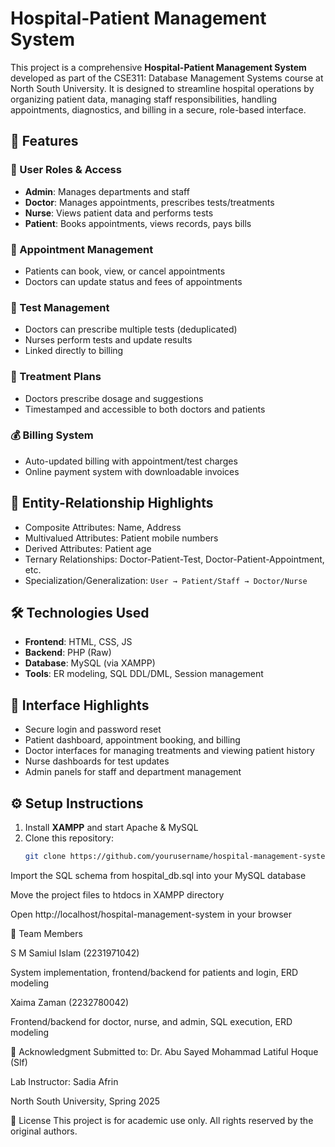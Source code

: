 # Hospital-Patient Management System

This project is a comprehensive **Hospital-Patient Management System** developed as part of the CSE311: Database Management Systems course at North South University. It is designed to streamline hospital operations by organizing patient data, managing staff responsibilities, handling appointments, diagnostics, and billing in a secure, role-based interface.

## 🚀 Features

### 🔐 User Roles & Access
- **Admin**: Manages departments and staff
- **Doctor**: Manages appointments, prescribes tests/treatments
- **Nurse**: Views patient data and performs tests
- **Patient**: Books appointments, views records, pays bills

### 📅 Appointment Management
- Patients can book, view, or cancel appointments
- Doctors can update status and fees of appointments

### 🧪 Test Management
- Doctors can prescribe multiple tests (deduplicated)
- Nurses perform tests and update results
- Linked directly to billing

### 💊 Treatment Plans
- Doctors prescribe dosage and suggestions
- Timestamped and accessible to both doctors and patients

### 💰 Billing System
- Auto-updated billing with appointment/test charges
- Online payment system with downloadable invoices

## 🧱 Entity-Relationship Highlights
- Composite Attributes: Name, Address
- Multivalued Attributes: Patient mobile numbers
- Derived Attributes: Patient age
- Ternary Relationships: Doctor-Patient-Test, Doctor-Patient-Appointment, etc.
- Specialization/Generalization: `User → Patient/Staff → Doctor/Nurse`

## 🛠️ Technologies Used
- **Frontend**: HTML, CSS, JS
- **Backend**: PHP (Raw)
- **Database**: MySQL (via XAMPP)
- **Tools**: ER modeling, SQL DDL/DML, Session management

## 📸 Interface Highlights

- Secure login and password reset
- Patient dashboard, appointment booking, and billing
- Doctor interfaces for managing treatments and viewing patient history
- Nurse dashboards for test updates
- Admin panels for staff and department management

## ⚙️ Setup Instructions

1. Install **XAMPP** and start Apache & MySQL
2. Clone this repository:
   ```bash
   git clone https://github.com/yourusername/hospital-management-system.git
Import the SQL schema from hospital_db.sql into your MySQL database

Move the project files to htdocs in XAMPP directory

Open http://localhost/hospital-management-system in your browser

👥 Team Members

S M Samiul Islam (2231971042)

System implementation, frontend/backend for patients and login, ERD modeling

Xaima Zaman (2232780042)

Frontend/backend for doctor, nurse, and admin, SQL execution, ERD modeling

📌 Acknowledgment
Submitted to: Dr. Abu Sayed Mohammad Latiful Hoque (Slf)

Lab Instructor: Sadia Afrin

North South University, Spring 2025

📄 License
This project is for academic use only. All rights reserved by the original authors.
